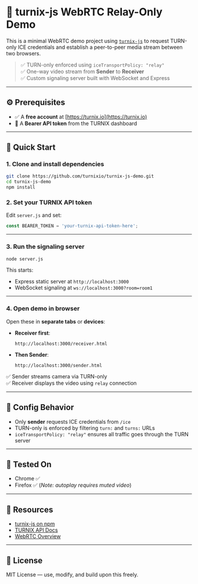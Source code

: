 # 🎥 turnix-js WebRTC Relay-Only Demo

This is a minimal WebRTC demo project using [`turnix-js`](https://www.npmjs.com/package/turnix-js) to request TURN-only ICE credentials and establish a peer-to-peer media stream between two browsers.

> ✅ TURN-only enforced using `iceTransportPolicy: "relay"`  
> ✅ One-way video stream from **Sender** to **Receiver**  
> ✅ Custom signaling server built with WebSocket and Express

---

## ⚙️ Prerequisites

- ✅ A **free account** at [https://turnix.io](https://turnix.io)
- 🔐 A **Bearer API token** from the TURNIX dashboard


---

## 🚀 Quick Start

### 1. Clone and install dependencies

```bash
git clone https://github.com/turnixio/turnix-js-demo.git
cd turnix-js-demo
npm install
```

### 2. Set your TURNIX API token

Edit `server.js` and set:

```js
const BEARER_TOKEN = 'your-turnix-api-token-here';
```

---

### 3. Run the signaling server

```bash
node server.js
```

This starts:

- Express static server at `http://localhost:3000`
- WebSocket signaling at `ws://localhost:3000?room=room1`

---

### 4. Open demo in browser

Open these in **separate tabs** or **devices**:

- **Receiver first**:
  ```
  http://localhost:3000/receiver.html
  ```

- **Then Sender**:
  ```
  http://localhost:3000/sender.html
  ```

✅ Sender streams camera via TURN-only  
✅ Receiver displays the video using `relay` connection

---

## 🔧 Config Behavior

- Only **sender** requests ICE credentials from `/ice`
- TURN-only is enforced by filtering `turn:` and `turns:` URLs
- `iceTransportPolicy: "relay"` ensures all traffic goes through the TURN server

---

## 🧪 Tested On

- Chrome ✅
- Firefox ✅ (*Note: autoplay requires muted video*)


---

## 🔗 Resources

- [turnix-js on npm](https://www.npmjs.com/package/turnix-js)
- [TURNIX API Docs](https://staging.turnix.io/docs)
- [WebRTC Overview](https://developer.mozilla.org/en-US/docs/Web/API/WebRTC_API)

---

## 🪪 License

MIT License — use, modify, and build upon this freely.
